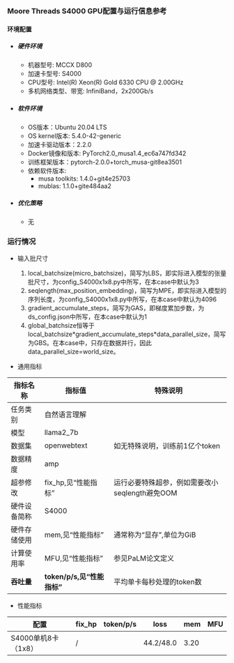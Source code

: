### Moore Threads S4000 GPU配置与运行信息参考
#### 环境配置
- ##### 硬件环境
    - 机器型号: MCCX D800 
    - 加速卡型号: S4000
    - CPU型号: Intel(R) Xeon(R) Gold 6330 CPU @ 2.00GHz
    - 多机网络类型、带宽: InfiniBand，2x200Gb/s
    
- ##### 软件环境
   - OS版本：Ubuntu 20.04 LTS
   - OS kernel版本: 5.4.0-42-generic
   - 加速卡驱动版本：2.2.0
   - Docker镜像和版本: PyTorch2.0_musa1.4_ec6a747fd342 
   - 训练框架版本：pytorch-2.0.0+torch_musa-git8ea3501
   - 依赖软件版本:
     - musa toolkits: 1.4.0+git4e25703
     - mublas: 1.1.0+gite484aa2

- ##### 优化策略

   - 无

### 运行情况

* 输入批尺寸
  1. local_batchsize(micro_batchsize)，简写为LBS，即实际进入模型的张量批尺寸，为config_S4000x1x8.py中所写，在本case中默认为3
  2. seqlength(max_position_embedding)，简写为MPE，即实际进入模型的序列长度，为config_S4000x1x8.py中所写，在本case中默认为4096
  3. gradient_accumulate_steps，简写为GAS，即梯度累加步数，为ds_config.json中所写，在本case中默认为1
  4. global_batchsize恒等于local_batchsize\*gradient_accumulate_steps\*data_parallel_size，简写为GBS。在本case中，只存在数据并行，因此data_parallel_size=world_size。

* 通用指标

| 指标名称     | 指标值                     | 特殊说明                           |
| ------------ | -------------------------- | ---------------------------------- |
| 任务类别     | 自然语言理解               |                                    |
| 模型         | llama2_7b                  |                                    |
| 数据集       | openwebtext                | 如无特殊说明，训练前1亿个token |
| 数据精度     | amp                        |                                    |
| 超参修改     | fix_hp,见“性能指标”        | 运行必要特殊超参，例如需要改小seqlength避免OOM |
| 硬件设备简称 | S4000                      |                                    |
| 硬件存储使用 | mem,见“性能指标”           | 通常称为“显存”,单位为GiB           |
| 计算使用率 | MFU,见“性能指标”           | 参见PaLM论文定义 |
| **吞吐量**   | **token/p/s,见“性能指标”** | 平均单卡每秒处理的token数          |

* 性能指标

| 配置                |  fix_hp           | token/p/s | loss | mem       | MFU       |
| ------------------- | ---------------- | ------ | ------- | --------- | --------- |
| S4000单机8卡（1x8）  |       / |  |44.2/48.0|3.20|  |
